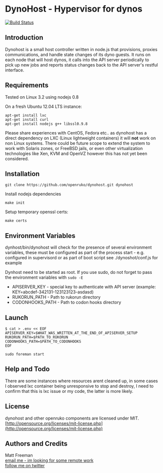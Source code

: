 # DynoHost - Hypervisor for dynos
[![Build Status](https://travis-ci.org/slotbox/dynohost.png)](https://travis-ci.org/slotbbox/dynohost)

## Introduction

Dynohost is a small host controller written in node.js that provisions, proxies
communications, and handle state changes of its dyno guests. It runs on each node
that will host dynos, it calls into the API server periodically to pick up new
jobs and reports status changes back to the API server's restful interface. 

## Requirements

Tested on Linux 3.2 using nodejs 0.8

On a fresh Ubuntu 12.04 LTS instance:  
```
apt-get install lxc
apt-get install curl
apt-get install nodejs g++ libssl0.9.8
```

Please share experiences with CentOS, Fedora etc.. as dynohost has a direct dependency
on LXC (Linux lightweight containers) it will **not** work on non Linux systems. There
could be future scope to extend the system to work with Solaris zones, or FreeBSD jails,
or even other virtualization technologies like Xen, KVM and OpenVZ however this has 
not yet been considered.

## Installation

```
git clone https://github.com/openruko/dynohost.git dynohost  
```

Install nodejs dependencies
```
make init
```

Setup temporary openssl certs:
```
make certs
```

## Environment Variables

dynhost/bin/dynohost will check for the presence of several environment variables,
these must be configured as part of the process start - e.g. configured in 
supervisord or as part of boot script see ./dynoshot/conf.js for example

Dynhost need to be started as root. If you use sudo, do not forget to pass the environment variables with `sudo -E`

* APISERVER_KEY - special key to authenticate with API server (example: KEY=abcdef-342131-123123123-asdasd)
* RUKORUN_PATH - Path to rukorun directory
* CODONHOOKS_PATH - Path to codon hooks directory

## Launch

```
$ cat > .env << EOF
APISERVER_KEY=$WHAT_WAS_WRITTEN_AT_THE_END_OF_APISERVER_SETUP
RUKORUN_PATH=$PATH_TO_RUKORUN
CODONHOOKS_PATH=$PATH_TO_CODONHOOKS
EOF

sudo foreman start
```

## Help and Todo 

There are some instances where resources arent cleaned up, in some cases I 
observed lxc container being unresponsive to stop and destroy, I need to confirm 
that this is lxc issue or my code, the latter is more likely. 

## License

dynohost and other openruko components are licensed under MIT.  
[http://opensource.org/licenses/mit-license.php](http://opensource.org/licenses/mit-license.php)

## Authors and Credits

Matt Freeman  
[email me - im looking for some remote work](mailto:matt@nonuby.com)  
[follow me on twitter](http://www.twitter.com/nonuby )

